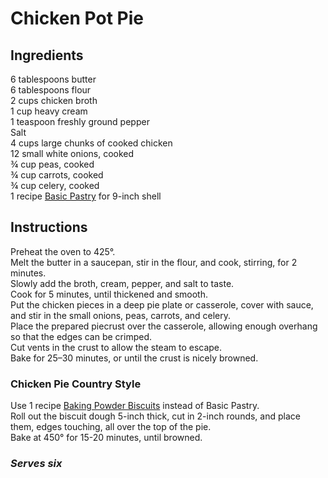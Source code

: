 # Chicken Pot Pie

## Ingredients
6 tablespoons butter  
6 tablespoons flour  
2 cups chicken broth  
1 cup heavy cream  
1 teaspoon freshly ground pepper  
Salt  
4 cups large chunks of cooked chicken  
12 small white onions, cooked  
&frac34; cup peas, cooked  
&frac34; cup carrots, cooked  
&frac34; cup celery, cooked  
1 recipe [Basic Pastry](../Extras/Flaky%20Pie%20Dough.md) for 9-inch shell  

## Instructions
Preheat the oven to 425&deg;.  
Melt the butter in a saucepan, stir in the flour, and cook, stirring, for 2 minutes.  
Slowly add the broth, cream, pepper, and salt to taste.  
Cook for 5 minutes, until thickened and smooth.  
Put the chicken pieces in a deep pie plate or casserole, cover with sauce, and stir in the small onions, peas, carrots, and celery.  
Place the prepared piecrust over the casserole, allowing enough overhang so that the edges can be crimped.  
Cut vents in the crust to allow the steam to escape.  
Bake for 25–30 minutes, or until the crust is nicely browned.  

### Chicken Pie Country Style
Use 1 recipe [Baking Powder Biscuits](../Baking%20%26%20Desserts/Baking%20Powder%20Biscuits.md) instead of Basic Pastry.  
Roll out the biscuit dough 5-inch thick, cut in 2-inch rounds, and place them, edges touching, all over the top of the pie.  
Bake at 450&deg; for 15-20 minutes, until browned.  

### *Serves six*